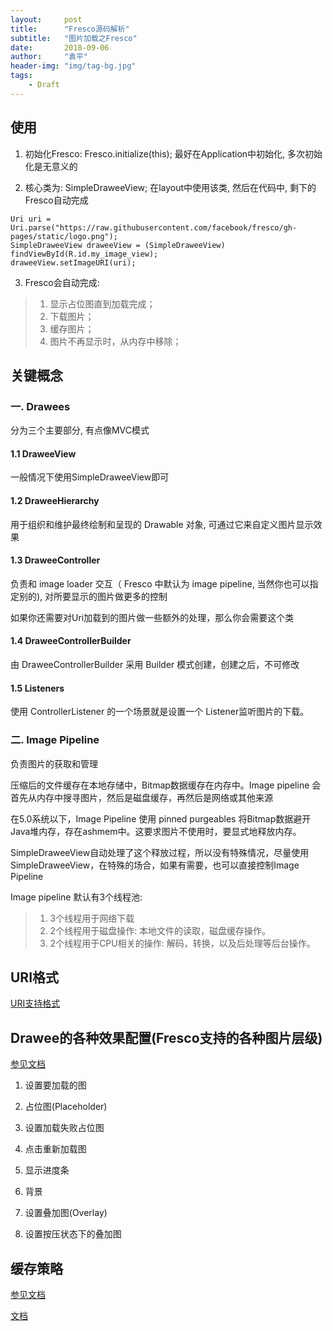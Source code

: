 ```yaml
---
layout:     post
title:      "Fresco源码解析"
subtitle:   "图片加载之Fresco"
date:       2018-09-06
author:     "袁平"
header-img: "img/tag-bg.jpg"
tags:
    - Draft
---
```



## 使用

1. 初始化Fresco: Fresco.initialize(this); 最好在Application中初始化, 多次初始化是无意义的

2. 核心类为: SimpleDraweeView; 在layout中使用该类, 然后在代码中, 剩下的Fresco自动完成

```
Uri uri = Uri.parse("https://raw.githubusercontent.com/facebook/fresco/gh-pages/static/logo.png");
SimpleDraweeView draweeView = (SimpleDraweeView) findViewById(R.id.my_image_view);
draweeView.setImageURI(uri);
```

3. Fresco会自动完成: 
> 1. 显示占位图直到加载完成；
> 2. 下载图片；
> 3. 缓存图片；
> 4. 图片不再显示时，从内存中移除；



## 关键概念

### 一. Drawees

分为三个主要部分, 有点像MVC模式

#### 1.1 DraweeView

一般情况下使用SimpleDraweeView即可

#### 1.2 DraweeHierarchy

用于组织和维护最终绘制和呈现的 Drawable 对象, 可通过它来自定义图片显示效果

#### 1.3 DraweeController

负责和 image loader 交互（ Fresco 中默认为 image pipeline, 当然你也可以指定别的), 对所要显示的图片做更多的控制

如果你还需要对Uri加载到的图片做一些额外的处理，那么你会需要这个类

#### 1.4 DraweeControllerBuilder

由 DraweeControllerBuilder 采用 Builder 模式创建，创建之后，不可修改

#### 1.5 Listeners

使用 ControllerListener 的一个场景就是设置一个 Listener监听图片的下载。


###  二. Image Pipeline

负责图片的获取和管理

压缩后的文件缓存在本地存储中，Bitmap数据缓存在内存中。Image pipeline 会首先从内存中搜寻图片，然后是磁盘缓存，再然后是网络或其他来源

在5.0系统以下，Image Pipeline 使用 pinned purgeables 将Bitmap数据避开Java堆内存，存在ashmem中。这要求图片不使用时，要显式地释放内存。

SimpleDraweeView自动处理了这个释放过程，所以没有特殊情况，尽量使用SimpleDraweeView，在特殊的场合，如果有需要，也可以直接控制Image Pipeline

Image pipeline 默认有3个线程池:
> 1. 3个线程用于网络下载
> 2. 2个线程用于磁盘操作: 本地文件的读取，磁盘缓存操作。
> 3. 2个线程用于CPU相关的操作: 解码，转换，以及后处理等后台操作。


## URI格式

[URI支持格式](https://www.fresco-cn.org/docs/supported-uris.html)


## Drawee的各种效果配置(Fresco支持的各种图片层级)

[参见文档](https://www.fresco-cn.org/docs/drawee-branches.html)

1. 设置要加载的图

2. 占位图(Placeholder)

3. 设置加载失败占位图

4. 点击重新加载图

5. 显示进度条

6. 背景

7. 设置叠加图(Overlay)

8. 设置按压状态下的叠加图


## 缓存策略

[参见文档](https://www.fresco-cn.org/docs/caching.html)

















[文档](https://www.fresco-cn.org/docs/getting-started.html)
